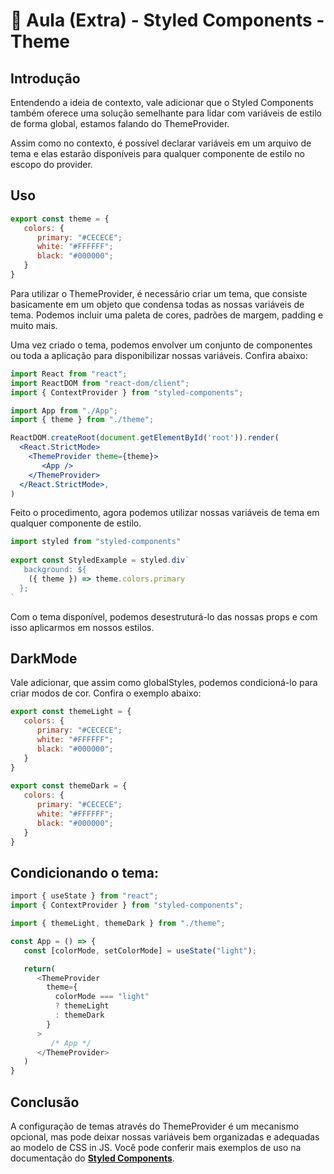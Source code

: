 # 📘 Aula (Extra) - Styled Components - Theme

## Introdução

Entendendo a ideia de contexto, vale adicionar que o Styled Components também oferece uma solução semelhante para lidar com variáveis de estilo de forma global, estamos falando do ThemeProvider. 

Assim como no contexto, é possível declarar variáveis em um arquivo de tema e elas estarão disponíveis para qualquer componente de estilo no escopo do provider.

## Uso
```js
export const theme = {
⁠   colors: {
⁠      primary: "#CECECE";
⁠      white: "#FFFFFF";
      black: "#000000";
   }
}
```
Para utilizar o ThemeProvider, é necessário criar um tema, que consiste basicamente em um objeto que condensa todas as nossas variáveis de tema. Podemos incluir uma paleta de cores, padrões de margem, padding e muito mais.

Uma vez criado o tema, podemos envolver um conjunto de componentes ou toda a aplicação para disponibilizar nossas variáveis. Confira abaixo:

```jsx
import React from "react";
import ReactDOM from "react-dom/client";
import { ContextProvider } from "styled-components";

import App from "./App";
import { theme } from "./theme";

ReactDOM.createRoot(document.getElementById('root')).render(
  <React.StrictMode>
    <ThemeProvider theme={theme}>
       <App />
⁠    </ThemeProvider>  
  </React.StrictMode>,
)
```
Feito o procedimento, agora podemos utilizar nossas variáveis de tema em qualquer componente de estilo.
```js
import styled from "styled-components"
⁠
export const StyledExample = styled.div`
   background: ${
    ({ theme }) => theme.colors.primary
  };   ⁠
`
```
Com o tema disponível, podemos desestruturá-lo das nossas props e com isso aplicarmos em nossos estilos. 

## DarkMode

⁠Vale adicionar, que assim como globalStyles, podemos condicioná-lo para criar modos de cor. Confira o exemplo abaixo:

```js
export const themeLight = {
⁠   colors: {
⁠      primary: "#CECECE";
⁠      white: "#FFFFFF";
      black: "#000000";
   }
}⁠
⁠⁠
export const themeDark = {
⁠   colors: {
⁠      primary: "#CECECE";
⁠      white: "#FFFFFF";
      black: "#000000";
   }
}⁠
```
## Condicionando o tema:
```jsx
⁠import { useState } from "react";⁠
import { ContextProvider } from "styled-components";

import { themeLight, themeDark } from "./theme";

const App = () => {
   const [colorMode, setColorMode] = useState("light");⁠

⁠   return(
⁠      <ThemeProvider 
        theme={
          colorMode === "light" 
          ? themeLight 
          : themeDark 
        }
      >
⁠         /* App */
      </ThemeProvider>
   )
}
```
## Conclusão

A configuração de temas através do ThemeProvider é um mecanismo opcional, mas pode deixar nossas variáveis bem organizadas e adequadas ao modelo de CSS in JS. Você pode conferir mais exemplos de uso na documentação do **[Styled Components](https://styled-components.com/docs/advanced#theming)**.